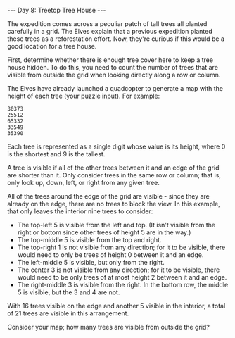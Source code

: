 --- Day 8: Treetop Tree House ---

The expedition comes across a peculiar patch of tall trees all planted carefully in a grid. The Elves explain that a previous expedition planted these trees as a reforestation effort. Now, they're curious if this would be a good location for a tree house.

First, determine whether there is enough tree cover here to keep a tree house hidden. To do this, you need to count the number of trees that are visible from outside the grid when looking directly along a row or column.

The Elves have already launched a quadcopter to generate a map with the height of each tree (your puzzle input). For example:

```
30373
25512
65332
33549
35390
```

Each tree is represented as a single digit whose value is its height, where 0 is the shortest and 9 is the tallest.

A tree is visible if all of the other trees between it and an edge of the grid are shorter than it. Only consider trees in the same row or column; that is, only look up, down, left, or right from any given tree.

All of the trees around the edge of the grid are visible - since they are already on the edge, there are no trees to block the view. In this example, that only leaves the interior nine trees to consider:

- The top-left 5 is visible from the left and top. (It isn't visible from the right or bottom since other trees of height 5 are in the way.)
- The top-middle 5 is visible from the top and right.
- The top-right 1 is not visible from any direction; for it to be visible, there would need to only be trees of height 0 between it and an edge.
- The left-middle 5 is visible, but only from the right.
- The center 3 is not visible from any direction; for it to be visible, there would need to be only trees of at most height 2 between it and an edge.
- The right-middle 3 is visible from the right.
In the bottom row, the middle 5 is visible, but the 3 and 4 are not.

With 16 trees visible on the edge and another 5 visible in the interior, a total of 21 trees are visible in this arrangement.

Consider your map; how many trees are visible from outside the grid?

